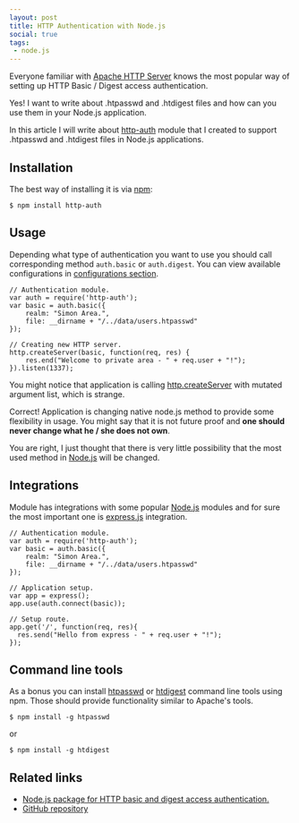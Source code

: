 ```yaml
---
layout: post
title: HTTP Authentication with Node.js
social: true
tags:
 - node.js
---
```

Everyone familiar with [Apache HTTP Server](https://httpd.apache.org/) knows the most popular way of setting up
HTTP Basic / Digest access authentication.

Yes! I want to write about .htpasswd and .htdigest files and how can you use them in your Node.js application.
<!--more-->
In this article I will write about [http-auth](http://http-auth.info/) module that I created to support .htpasswd and
.htdigest files in Node.js applications.

## Installation
The best way of installing it is via [npm](https://www.npmjs.com/):

<pre><code class="language-bash">$ npm install http-auth</code></pre>

## Usage
Depending what type of authentication you want to use you should call corresponding method `auth.basic` or
`auth.digest`. You can view available configurations in [configurations section](https://github.com/http-auth/http-auth#configurations).

<pre><code class="language-javascript">// Authentication module.
var auth = require('http-auth');
var basic = auth.basic({
    realm: "Simon Area.",
    file: __dirname + "/../data/users.htpasswd"
});

// Creating new HTTP server.
http.createServer(basic, function(req, res) {
    res.end("Welcome to private area - " + req.user + "!");
}).listen(1337);
</code></pre>

You might notice that application is calling [http.createServer](https://nodejs.org/api/http.html#http_http_createserver_requestlistener)
with mutated argument list, which is strange.

Correct! Application is changing native node.js method to provide some flexibility in usage. You might
say that it is not future proof and **one should never change what he / she does not own**.

You are right, I just thought that there is very little possibility that the most used method in [Node.js](https://nodejs.org) will be changed.

## Integrations
Module has integrations with some popular [Node.js](https://nodejs.org) modules and for sure the most important one is
[express.js](http://expressjs.com) integration.

<pre><code class="language-javascript">// Authentication module.
var auth = require('http-auth');
var basic = auth.basic({
    realm: "Simon Area.",
    file: __dirname + "/../data/users.htpasswd"
});

// Application setup.
var app = express();
app.use(auth.connect(basic));

// Setup route.
app.get('/', function(req, res){
  res.send("Hello from express - " + req.user + "!");
});
</code></pre>

## Command line tools
As a bonus you can install [htpasswd](https://github.com/http-auth/htpasswd/) or [htdigest](https://github.com/http-auth/htdigest/)
command line tools using npm. Those should provide functionality similar to Apache's tools.

<pre><code class="language-bash">$ npm install -g htpasswd</code></pre>

or

<pre><code class="language-bash">$ npm install -g htdigest</code></pre>

## Related links

- [Node.js package for HTTP basic and digest access authentication.](http://http-auth.info)
- [GitHub repository](https://github.com/http-auth/http-auth)